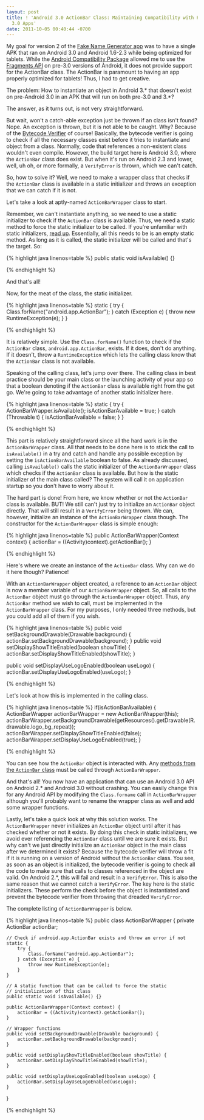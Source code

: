 ```yaml
---
layout: post
title: ! 'Android 3.0 ActionBar Class: Maintaining Compatibility with Pre-Android
  3.0 Apps'
date: 2011-10-05 00:40:44 -0700
---
```


My goal for version 2 of the <a title="Shamless plug" href="https://market.android.com/details?id=com.S201.Fng&amp;feature=search_result">Fake Name Generator app</a> was to have a single APK that ran on Android 3.0 and Android 1.6-2.3 while being optimized for tablets. While the <a title="Incredibly useful!" href="http://developer.android.com/sdk/compatibility-library.html">Android Compatibility Package</a> allowed me to use the <a href="http://android-developers.blogspot.com/2011/02/android-30-fragments-api.html">Fragments API</a> on pre-3.0 versions of Android, it does not provide support for the ActionBar class. The ActionBar is paramount to having an app properly optimized for tablets! Thus, I had to get creative.

The problem: How to instantiate an object in Android 3.* that doesn't exist on pre-Android 3.0 in an APK that will run on both pre-3.0 and 3.*?

The answer, as it turns out, is not very straightforward.

But wait, won't a catch-able exception just be thrown if an class isn't found? Nope. An exception is thrown, but it is not able to be caught. Why? Because of the <a title="Ohh, yeah, of course!" href="http://en.wikipedia.org/wiki/Java_Virtual_Machine#Bytecode_verifier">Bytecode Verifier</a> of course! Basically, the bytecode verifier is going to check if all the necessary classes exist before it tries to instantiate and object from a class. Normally, code that references a non-existent class wouldn't even compile. However, the build target here is Android 3.0, where the <code>ActionBar</code> class does exist. But when it's run on Android 2.3 and lower, well, uh oh, or more formally, a <code>VerifyError</code> is thrown, which we can't catch.

So, how to solve it? Well, we need to make a wrapper class that checks if the <code>ActionBar</code> class is available in a static initializer and throws an exception that we can catch if it is not.

Let's take a look at aptly-named <code>ActionBarWrapper</code> class to start.

<!--more-->

Remember, we can't instantiate anything, so we need to use a static initializer to check if the <code>ActionBar</code> class is available. Thus, we need a static method to force the static initializer to be called. If you're unfamiliar with static initializers, <a title="Hooray for documentation!" href="http://download.oracle.com/javase/tutorial/java/javaOO/initial.html">read up</a>. Essentially, all this needs to be is an empty static method. As long as it is called, the static initializer will be called and that's the target. So:

{% highlight java linenos=table %}
public static void isAvailable() {}

{% endhighlight %}

And that's all!

Now, for the meat of the class, the static initializer.

{% highlight java linenos=table %}
static {
   try {
      Class.forName("android.app.ActionBar");
   } catch (Exception e) {
      throw new RuntimeException(e);
   }
}

{% endhighlight %}

It is relatively simple. Use the <code>Class.forName()</code> function to check if the <code>ActionBar</code> class, <code>android.app.ActionBar</code>, exists. If it does, don't do anything. If it doesn't, throw a <code>RuntimeException</code> which lets the calling class know that the <code>ActionBar</code> class is not available.

Speaking of the calling class, let's jump over there. The calling class in best practice should be your main class or the launching activity of your app so that a boolean denoting if the <code>ActionBar</code> class is available right from the get go. We're going to take advantage of another static initializer here.

{% highlight java linenos=table %}
static {
   try {
      ActionBarWrapper.isAvailable();
      isActionBarAvailable = true;
   } catch (Throwable t) {
      isActionBarAvailable = false;
   }
}

{% endhighlight %}

This part is relatively straightforward since all the hard work is in the <code>ActionBarWrapper</code> class. All that needs to be done here is to stick the call to <code>isAvailable()</code> in a try and catch and handle any possible exception by setting the <code>isActionBarAvailable</code> boolean to false. As already discussed, calling <code>isAvailable()</code> calls the static initializer of the <code>ActionBarWrapper</code> class which checks if the <code>ActionBar</code> class is available. But how is the static initializer of the main class called? The system will call it on application startup so you don't have to worry about it.

The hard part is done! From here, we know whether or not the <code>ActionBar</code> class is available. BUT! We still can't just try to initialize an <code>ActionBar</code> object directly. That will still result in a <code>VerifyError</code> being thrown. We can, however, initialize an instance of the <code>ActionBarWrapper</code> class though. The constructor for the <code>ActionBarWrapper</code> class is simple enough:

{% highlight java linenos=table %}
public ActionBarWrapper(Context context) {
   actionBar = ((Activity)context).getActionBar();
}

{% endhighlight %}

Here's where we create an instance of the <code>ActionBar</code> class. Why can we do it here though? Patience!

With an <code>ActionBarWrapper</code> object created, a reference to an <code>ActionBar</code> object is now a member variable of our <code>ActionBarWrapper</code> object. So, all calls to the <code>ActionBar</code> object must go through the <code>ActionBarWrapper</code> object. Thus, any <code>ActionBar</code> method we wish to call, must be implemented in the <code>ActionBarWrapper</code> class. For my purposes, I only needed three methods, but you could add all of them if you wish.

{% highlight java linenos=table %}
public void setBackgroundDrawable(Drawable background) {
   actionBar.setBackgroundDrawable(background);
}
public void setDisplayShowTitleEnabled(boolean showTitle) {
   actionBar.setDisplayShowTitleEnabled(showTitle);
}

public void setDisplayUseLogoEnabled(boolean useLogo) {
   actionBar.setDisplayUseLogoEnabled(useLogo);
}

{% endhighlight %}

Let's look at how this is implemented in the calling class.

{% highlight java linenos=table %}
if(isActionBarAvailable) {
   ActionBarWrapper actionBarWrapper = new ActionBarWrapper(this);
   actionBarWrapper.setBackgroundDrawable(getResources().getDrawable(R.drawable.logo_bg_repeat));
   actionBarWrapper.setDisplayShowTitleEnabled(false);
   actionBarWrapper.setDisplayUseLogoEnabled(true);
}

{% endhighlight %}

You can see how the <code>ActionBar</code> object is interacted with. Any <a href="http://developer.android.com/reference/android/app/ActionBar.html">methods from the <code>ActionBar</code> class</a> must be called through <code>ActionBarWrapper</code>.

And that's all! You now have an application that can use an Android 3.0 API on Android 2.* and Android 3.0 without crashing. You can easily change this for any Android API by modifying the <code>Class.forname</code> call in <code>ActionBarWrapper</code> although you'll probably want to rename the wrapper class as well and add some wrapper functions.

Lastly, let's take a quick look at why this solution works. The <code>ActionBarWrapper</code> never initializes an <code>ActionBar</code> object until after it has checked whether or not it exists. By doing this check in static initializers, we avoid ever referencing the <code>ActionBar</code> class until we are sure it exists. But why can't we just directly initialize an <code>ActionBar</code> object in the main class after we determined it exists? Because the bytecode verifier will throw a fit if it is running on a version of Android without the <code>ActionBar</code> class. You see, as soon as an object is initialized, the bytecode verifier is going to check all the code to make sure that calls to classes referenced in the object are valid. On Android 2.*, this will fail and result in a <code>VerifyError</code>. This is also the same reason that we cannot catch a <code>VerifyError</code>. The key here is the static initializers. These perform the check before the object is instantiated and prevent the bytecode verifier from throwing that dreaded <code>VerifyError</code>.

The complete listing of <code>ActionBarWrapper</code> is below.

{% highlight java linenos=table %}
public class ActionBarWrapper {
	private ActionBar actionBar;

	// Check if android.app.ActionBar exists and throw an error if not
	static {
		try {
			Class.forName("android.app.ActionBar");
		} catch (Exception e) {
			throw new RuntimeException(e);
		}
	}

	// A static function that can be called to force the static
	// initialization of this class
	public static void isAvailable() {}

	public ActionBarWrapper(Context context) {
		actionBar = ((Activity)context).getActionBar();
	}

	// Wrapper functions
	public void setBackgroundDrawable(Drawable background) {
		actionBar.setBackgroundDrawable(background);
	}

	public void setDisplayShowTitleEnabled(boolean showTitle) {
		actionBar.setDisplayShowTitleEnabled(showTitle);
	}

	public void setDisplayUseLogoEnabled(boolean useLogo) {
		actionBar.setDisplayUseLogoEnabled(useLogo);
	}
}

{% endhighlight %}


